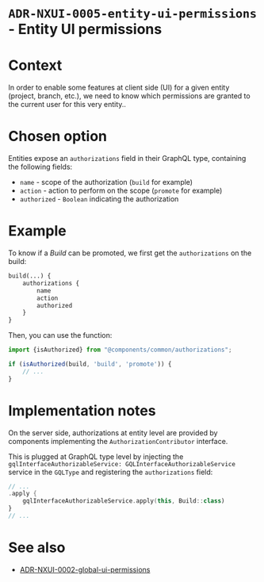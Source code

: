 `ADR-NXUI-0005-entity-ui-permissions` - Entity UI permissions
=============================================================

# Context

In order to enable some features at client side (UI) for a given entity (project, branch, etc.), we need to know which permissions are granted to the current user for this very entity..

# Chosen option

Entities expose an `authorizations` field in their GraphQL type, containing the following fields:

* `name` - scope of the authorization (`build` for example)
* `action` - action to perform on the scope (`promote` for example)
* `authorized` - `Boolean` indicating the authorization

# Example

To know if a _Build_ can be promoted, we first get the `authorizations` on the build:

```graphql
build(...) {
    authorizations {
        name
        action
        authorized
    }
}
```

Then, you can use the  function:

```javascript
import {isAuthorized} from "@components/common/authorizations";

if (isAuthorized(build, 'build', 'promote')) {
    // ...
}
```

# Implementation notes

On the server side, authorizations at entity level are provided by components implementing the `AuthorizationContributor` interface.

This is plugged at GraphQL type level by injecting the `gqlInterfaceAuthorizableService: GQLInterfaceAuthorizableService` service in the `GQLType` and registering the `authorizations` field:

```kotlin
// ...    
.apply {
    gqlInterfaceAuthorizableService.apply(this, Build::class)
}
// ...
```

# See also

* [ADR-NXUI-0002-global-ui-permissions](ADR-NXUI-0002-global-ui-permissions.md)
